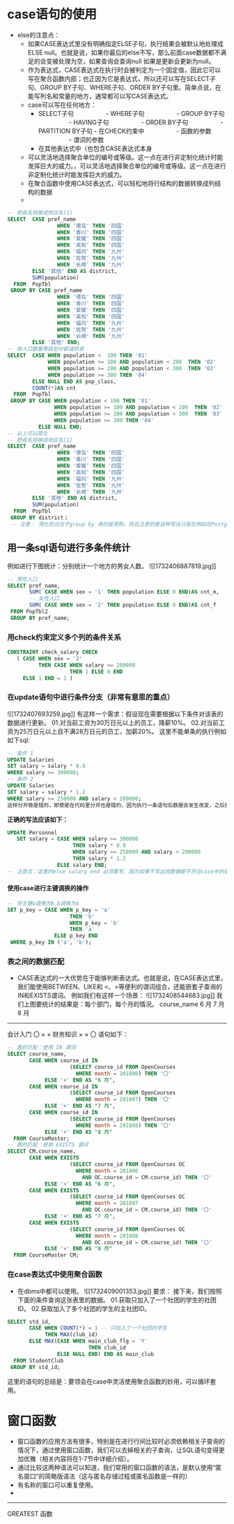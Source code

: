 # case语句的使用
- else的注意点：
	- 如果CASE表达式里没有明确指定ELSE子句，执行结果会被默认地处理成ELSE null。也就是说，如果你最后的else不写，那么前面case数据都不满足的会变被处理为空，如果查询会查询null 如果是更新会更新为null。
	- 作为表达式，CASE表达式在执行时会被判定为一个固定值，因此它可以写在聚合函数内部；也正因为它是表达式，所以还可以写在SELECT子句、GROUP BY子句、WHERE子句、ORDER BY子句里。简单点说，在能写列名和常量的地方，通常都可以写CASE表达式。
	- case可以写在任何地方：
		 - SELECT子句
　　　　　- WHERE子句
　　　　　- GROUP BY子句
　　　　　- HAVING子句
　　　　　- ORDER BY子句
　　　　　- PARTITION BY子句
          - 在CHECK约束中
　　　　　- 函数的参数
　　　　　- 谓词的参数
         - 在其他表达式中（也包含CASE表达式本身
     - 可以灵活地选择聚合单位的编号或等级。这一点在进行非定制化统计时能发挥巨大的威力。，可以灵活地选择聚合单位的编号或等级。这一点在进行非定制化统计时能发挥巨大的威力。
     - 在聚合函数中使用CASE表达式，可以轻松地将行结构的数据转换成列结构的数据
     - 
```sql
-- 把县名转换成地区名(1)
SELECT  CASE pref_name
                WHEN '德岛' THEN '四国'
                WHEN '香川' THEN '四国'
                WHEN '爱媛' THEN '四国'
                WHEN '高知' THEN '四国'
                WHEN '福冈' THEN '九州'
                WHEN '佐贺' THEN '九州'
                WHEN '长崎' THEN '九州'
        ELSE '其他' END AS district,
        SUM(population)
  FROM  PopTbl
 GROUP BY CASE pref_name
                WHEN '德岛' THEN '四国'
                WHEN '香川' THEN '四国'
                WHEN '爱媛' THEN '四国'
                WHEN '高知' THEN '四国'
                WHEN '福冈' THEN '九州'
                WHEN '佐贺' THEN '九州'
                WHEN '长崎' THEN '九州'
        ELSE '其他' END;
-- 按人口数量等级划分都道府县
SELECT  CASE WHEN population <  100 THEN '01'
             WHEN population >= 100 AND population < 200  THEN '02'
             WHEN population >= 200 AND population < 300  THEN '03'
             WHEN population >= 300 THEN '04'
        ELSE NULL END AS pop_class,
        COUNT(*)AS cnt
  FROM  PopTbl
 GROUP BY CASE WHEN population < 100 THEN '01'
               WHEN population >= 100 AND population < 200  THEN '02'
               WHEN population >= 200 AND population < 300  THEN '03'
               WHEN population >= 300 THEN '04'
          ELSE NULL END;
-- 以上可以简化
-- 把县名转换成地区名(1)
SELECT  CASE pref_name
                WHEN '德岛' THEN '四国'
                WHEN '香川' THEN '四国'
                WHEN '爱媛' THEN '四国'
                WHEN '高知' THEN '四国'
                WHEN '福冈' THEN '九州'
                WHEN '佐贺' THEN '九州'
                WHEN '长崎' THEN '九州'
        ELSE '其他' END AS district,
        SUM(population)
  FROM  PopTbl
 GROUP BY district；
 -- 注意： 简化的点在于group by 用的是简称。而且注意的是这种写法只是在例如在PostgreSQL和MySQL中可以顺利执行。在其他数据库暂不支持。

```
## 用一条sql语句进行多条件统计
例如进行下图统计：分别统计一个地方的男女人数。
![[1732406887819.jpg]]
```sql
-- 男性人口
SELECT pref_name,
       SUM( CASE WHEN sex = '1' THEN population ELSE 0 END)AS cnt_m,
       -- 女性人口
       SUM( CASE WHEN sex = '2' THEN population ELSE 0 END)AS cnt_f
 FROM PopTbl2
 GROUP BY pref_name;
```
### 用check约束定义多个列的条件关系
```sql
CONSTRAINT check_salary CHECK
   ( CASE WHEN sex = '2'
          THEN CASE WHEN salary <= 200000
                    THEN 1 ELSE 0 END
     ELSE 1 END = 1 )
```
### 在update语句中进行条件分支（非常有意思的重点）

![[1732407693259.jpg]]
有这样一个需求：假设现在需要根据以下条件对该表的数据进行更新。
01.对当前工资为30万日元以上的员工，降薪10%。
02.对当前工资为25万日元以上且不满28万日元的员工，加薪20%。
这里不能单条的执行例如如下sql:
```sql
-- 条件 1
UPDATE Salaries
SET salary = salary * 0.9
WHERE salary >= 300000;
-- 条件 2
UPDATE Salaries
SET salary = salary * 1.2
WHERE salary >= 250000 AND salary < 280000;
这样分开做是错的，即使是在代码里分开也是错的，因为执行一条语句后数据会发生改变，之后执行的语句结果就是受上次执行的结果影响而导致不准确
```
**正确的写法应该如下：**
```sql
UPDATE Personnel
   SET salary = CASE WHEN salary >= 300000
                     THEN salary * 0.9
                     WHEN salary >= 250000 AND salary < 280000
                     THEN salary * 1.2
                ELSE salary END;
-- 注意点：这里的else salary end 必须要写，因为如果不写出现数据都不符合case中的条件的话，数据就会被更新为null。
```
#### 使用case进行主键调换的操作
```sql
-- 将主键a调换为b b调换为a
SET p_key = CASE WHEN p_key = 'a'
                    THEN 'b'
                    WHEN p_key = 'b'
                    THEN 'a'
               ELSE p_key END
 WHERE p_key IN ('a', 'b');
```
### 表之间的数据匹配
- CASE表达式的一大优势在于能够判断表达式。也就是说，在CASE表达式里，我们能使用BETWEEN、LIKE和 <、>等便利的谓词组合，还能嵌套子查询的IN和EXISTS谓词。
例如我们有这样一个场景：
![[1732408544683.jpg]]
我们上图要统计的结果是：每个部门，每个月的情况。
course_name  6 月  7 月  8 月
-----------  ----  ----  ----
会计入门       〇   ×    ×
财务知识       ×   ×    〇
语句如下：
```sql
-- 表的匹配：使用 IN 谓词
SELECT course_name,
       CASE WHEN course_id IN
                    (SELECT course_id FROM OpenCourses
                      WHERE month = 201806) THEN '〇'
            ELSE '×' END AS "6 月",
       CASE WHEN course_id IN
                    (SELECT course_id FROM OpenCourses
                      WHERE month = 201807) THEN '〇'
            ELSE '×' END AS "7 月",
       CASE WHEN course_id IN
                    (SELECT course_id FROM OpenCourses
                      WHERE month = 201808) THEN '〇'
            ELSE '×' END AS "8 月"
  FROM CourseMaster;
-- 表的匹配：使用 EXISTS 谓词
SELECT CM.course_name,
       CASE WHEN EXISTS
                    (SELECT course_id FROM OpenCourses OC
                      WHERE month = 201806
                        AND OC.course_id = CM.course_id) THEN '〇'
            ELSE '×' END AS "6 月",
       CASE WHEN EXISTS
                    (SELECT course_id FROM OpenCourses OC
                      WHERE month = 201807
                        AND OC.course_id = CM.course_id) THEN '〇'
            ELSE '×' END AS "7 月",
       CASE WHEN EXISTS
                    (SELECT course_id FROM OpenCourses OC
                      WHERE month = 201808
                        AND OC.course_id = CM.course_id) THEN '〇'
            ELSE '×' END AS "8 月"
  FROM CourseMaster CM;
```
### 在case表达式中使用聚合函数
- 在dbms中都可以使用。
![[1732409001353.jpg]]
要求：
接下来，我们按照下面的条件查询这张表里的数据。
01.获取只加入了一个社团的学生的社团ID。
02.获取加入了多个社团的学生的主社团ID。
```sql
SELECT std_id,
       CASE WHEN COUNT(*) = 1 -- 只加入了一个社团的学生
            THEN MAX(club_id)
       ELSE MAX(CASE WHEN main_club_flg = 'Y'
                          THEN club_id
                ELSE NULL END) END AS main_club
  FROM StudentClub
 GROUP BY std_id;
```
这里的语句的总结是：要领会在case中灵活使用聚合函数的妙用，可以循环套用。
# 窗口函数
- 窗口函数的应用方法有很多，特别是在进行行间比较时必须依赖相关子查询的情况下，通过使用窗口函数，我们可以去掉相关的子查询，让SQL语句变得更加优雅（相关内容将在1-7节中详细介绍）。
- 通过比较这两种语法可以知道，我们常用的窗口函数的语法，是默认使用“匿名窗口”的简略版语法（这与匿名存储过程或匿名函数是一样的）
- 有名称的窗口可以重复使用。
- 





---
GREATEST 函数
